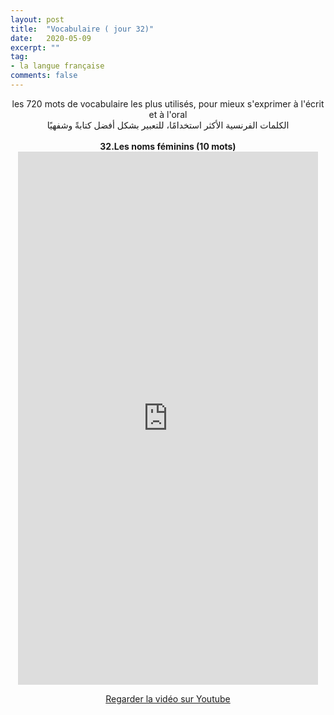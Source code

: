 ```yaml
---
layout: post
title:  "Vocabulaire ( jour 32)"
date:   2020-05-09
excerpt: ""
tag:
- la langue française
comments: false
---
```

 <center>     les 720 mots de vocabulaire les plus utilisés, pour mieux s'exprimer à l'écrit et à l'oral <br> الكلمات الفرنسية الأكثر استخدامًا، للتعبير بشكل أفضل كتابةً وشفهيًا <br><br>     <strong> 32.Les noms féminins (10 mots)</strong>     <br> <iframe width="480" height="853" src="https://www.youtube.com/embed/BKJTmiRYioI" title="youtube video player" frameborder="0" allow="accelerometer, autoplay, clipboard-write, encrypted-media, gyroscope, picture-in-picture, web-share" allowfullscreen></iframe>     <br> <p markdown="0"><a href="https://youtube.com/shorts/BKJTmiRYioI" class="btn btn-danger" target="_blank">Regarder la vidéo sur Youtube</a></p> </center>

